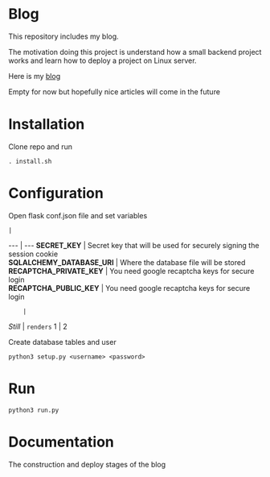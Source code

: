 # Blog

This repository includes my blog.

The motivation doing this project is understand how a small backend project works and learn how to deploy a project on Linux server.

Here is my [blog](http://yasinacierik.xyz)

Empty for now but hopefully nice articles will come in the future

# Installation

Clone repo and run 

`. install.sh`

# Configuration

Open flask conf.json file and set variables

    |
--- | --- 
 **SECRET_KEY**      | Secret key that will be used for securely signing the session cookie  
 **SQLALCHEMY_DATABASE_URI**     |  Where the database file will be stored     
 **RECAPTCHA_PRIVATE_KEY**     | You need google recaptcha keys for secure login    
 **RECAPTCHA_PUBLIC_KEY**     |  You need google recaptcha keys for secure login    

        |

*Still* | `renders`
1 | 2    

Create database tables and user

`python3 setup.py <username> <password>`


# Run

`python3 run.py`




# Documentation

The construction and deploy stages of the blog
